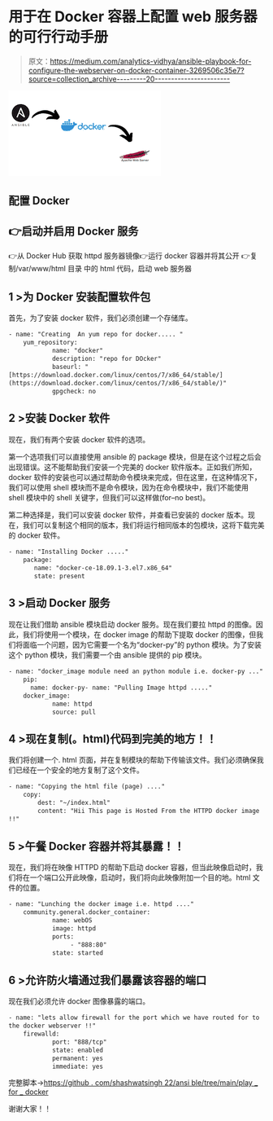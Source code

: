 # 用于在 Docker 容器上配置 web 服务器的可行行动手册

> 原文：<https://medium.com/analytics-vidhya/ansible-playbook-for-configure-the-webserver-on-docker-container-3269506c35e7?source=collection_archive---------20----------------------->

![](img/e8f81a9acd960ff56e4f3de523d7f8d4.png)

## 配置 Docker

## 👉启动并启用 Docker 服务
👉从 Docker Hub
获取 httpd 服务器镜像👉运行 docker 容器并将其公开
👉复制/var/www/html 目录
中的 html 代码，启动 web 服务器

## 1 >为 Docker 安装配置软件包

首先，为了安装 docker 软件，我们必须创建一个存储库。

```
- name: "Creating  An yum repo for docker..... "
    yum_repository:
            name: "docker"
            description: "repo for DOcker"
            baseurl: "[https://download.docker.com/linux/centos/7/x86_64/stable/](https://download.docker.com/linux/centos/7/x86_64/stable/)"
            gpgcheck: no
```

## 2 >安装 Docker 软件

现在，我们有两个安装 docker 软件的选项。

第一个选项我们可以直接使用 ansible 的 package 模块，但是在这个过程之后会出现错误。这不能帮助我们安装一个完美的 docker 软件版本。正如我们所知，docker 软件的安装也可以通过帮助命令模块来完成，但在这里，在这种情况下，我们可以使用 shell 模块而不是命令模块，因为在命令模块中，我们不能使用 shell 模块中的 shell 关键字，但我们可以这样做(for–no best)。

第二种选择是，我们可以安装 docker 软件，并查看已安装的 docker 版本。现在，我们可以复制这个相同的版本，我们将运行相同版本的包模块，这将下载完美的 docker 软件。

```
- name: "Installing Docker ....."
    package:
       name: "docker-ce-18.09.1-3.el7.x86_64"
       state: present
```

## 3 >启动 Docker 服务

现在让我们借助 ansible 模块启动 docker 服务。现在我们要拉 httpd 的图像。因此，我们将使用一个模块，在 docker image 的帮助下提取 docker 的图像，但我们将面临一个问题，因为它需要一个名为“docker-py”的 python 模块。为了安装这个 python 模块，我们需要一个由 ansible 提供的 pip 模块。

```
- name: "docker_image module need an python module i.e. docker-py ..."
    pip:
      name: docker-py- name: "Pulling Image httpd ....."
    docker_image:
            name: httpd
            source: pull
```

## 4 >现在复制(。html)代码到完美的地方！！

我们将创建一个. html 页面，并在复制模块的帮助下传输该文件。我们必须确保我们已经在一个安全的地方复制了这个文件。

```
- name: "Copying the html file (page) ...."
    copy:
        dest: "~/index.html"
        content: "Hii This page is Hosted From the HTTPD docker image !!"
```

## 5 >午餐 Docker 容器并将其暴露！！

现在，我们将在映像 HTTPD 的帮助下启动 docker 容器，但当此映像启动时，我们将在一个端口公开此映像，启动时，我们将向此映像附加一个目的地。html 文件的位置。

```
- name: "Lunching the docker image i.e. httpd ...."
    community.general.docker_container:
            name: webOS
            image: httpd
            ports:
                 - "888:80"
            state: started
```

## 6 >允许防火墙通过我们暴露该容器的端口

现在我们必须允许 docker 图像暴露的端口。

```
- name: "lets allow firewall for the port which we have routed for to the docker webserver !!"
    firewalld:
            port: "888/tcp"
            state: enabled
            permanent: yes
            immediate: yes
```

完整脚本→[https://github . com/shashwatsingh 22/ansi ble/tree/main/play _ for _ docker](https://github.com/Shashwatsingh22/Ansible/tree/main/play_for_docker)

谢谢大家！！